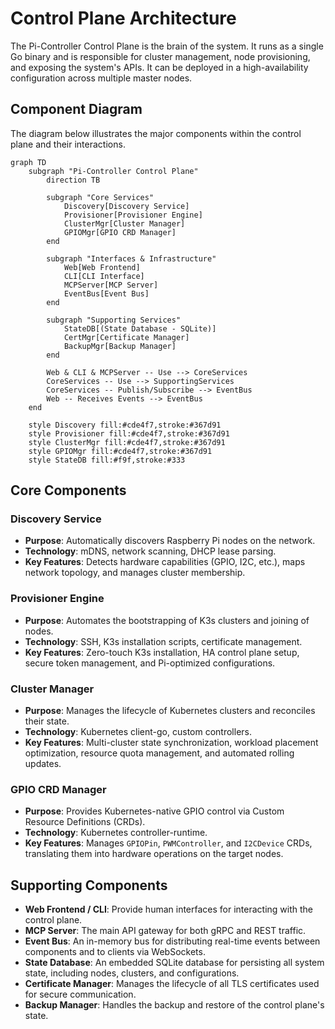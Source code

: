 # Control Plane Architecture

The Pi-Controller Control Plane is the brain of the system. It runs as a single Go binary and is responsible for cluster management, node provisioning, and exposing the system's APIs. It can be deployed in a high-availability configuration across multiple master nodes.

## Component Diagram

The diagram below illustrates the major components within the control plane and their interactions.

```mermaid
graph TD
    subgraph "Pi-Controller Control Plane"
        direction TB
        
        subgraph "Core Services"
            Discovery[Discovery Service]
            Provisioner[Provisioner Engine]
            ClusterMgr[Cluster Manager]
            GPIOMgr[GPIO CRD Manager]
        end

        subgraph "Interfaces & Infrastructure"
            Web[Web Frontend]
            CLI[CLI Interface]
            MCPServer[MCP Server]
            EventBus[Event Bus]
        end

        subgraph "Supporting Services"
            StateDB[(State Database - SQLite)]
            CertMgr[Certificate Manager]
            BackupMgr[Backup Manager]
        end

        Web & CLI & MCPServer -- Use --> CoreServices
        CoreServices -- Use --> SupportingServices
        CoreServices -- Publish/Subscribe --> EventBus
        Web -- Receives Events --> EventBus
    end

    style Discovery fill:#cde4f7,stroke:#367d91
    style Provisioner fill:#cde4f7,stroke:#367d91
    style ClusterMgr fill:#cde4f7,stroke:#367d91
    style GPIOMgr fill:#cde4f7,stroke:#367d91
    style StateDB fill:#f9f,stroke:#333
```

## Core Components

### Discovery Service
*   **Purpose**: Automatically discovers Raspberry Pi nodes on the network.
*   **Technology**: mDNS, network scanning, DHCP lease parsing.
*   **Key Features**: Detects hardware capabilities (GPIO, I2C, etc.), maps network topology, and manages cluster membership.

### Provisioner Engine
*   **Purpose**: Automates the bootstrapping of K3s clusters and joining of nodes.
*   **Technology**: SSH, K3s installation scripts, certificate management.
*   **Key Features**: Zero-touch K3s installation, HA control plane setup, secure token management, and Pi-optimized configurations.

### Cluster Manager
*   **Purpose**: Manages the lifecycle of Kubernetes clusters and reconciles their state.
*   **Technology**: Kubernetes client-go, custom controllers.
*   **Key Features**: Multi-cluster state synchronization, workload placement optimization, resource quota management, and automated rolling updates.

### GPIO CRD Manager
*   **Purpose**: Provides Kubernetes-native GPIO control via Custom Resource Definitions (CRDs).
*   **Technology**: Kubernetes controller-runtime.
*   **Key Features**: Manages `GPIOPin`, `PWMController`, and `I2CDevice` CRDs, translating them into hardware operations on the target nodes.

## Supporting Components

*   **Web Frontend / CLI**: Provide human interfaces for interacting with the control plane.
*   **MCP Server**: The main API gateway for both gRPC and REST traffic.
*   **Event Bus**: An in-memory bus for distributing real-time events between components and to clients via WebSockets.
*   **State Database**: An embedded SQLite database for persisting all system state, including nodes, clusters, and configurations.
*   **Certificate Manager**: Manages the lifecycle of all TLS certificates used for secure communication.
*   **Backup Manager**: Handles the backup and restore of the control plane's state.